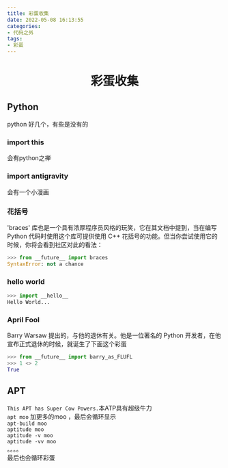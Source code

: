 ```yaml
---
title: 彩蛋收集
date: 2022-05-08 16:13:55
categories:
- 代码之外
tags:
- 彩蛋
---
```


<!-- more -->
<div align="center"><h1><strong> 彩蛋收集</strong></h1></div>


## Python
python 好几个，有些是没有的  
### import this
会有python之禅
### import antigravity
会有一个小漫画
### 花括号
'braces' 库也是一个具有浓厚程序员风格的玩笑，它在其文档中提到，当在编写 Python 代码时使用这个库可提供使用 C++ 花括号的功能。但当你尝试使用它的时候，你将会看到社区对此的看法：  
```python
>>> from __future__ import braces
SyntaxError: not a chance 
```
### hello world 
```python
>>> import __hello__
Hello World...
```
### April Fool
Barry Warsaw 提出的，与他的退休有关。他是一位著名的 Python 开发者，在他宣布正式退休的时候，就诞生了下面这个彩蛋
```python
>>> from __future__ import barry_as_FLUFL
>>> 1 <> 2
True
```
## APT
`This APT has Super Cow Powers.`本ATP具有超级牛力  
`apt moo` 加更多的moo ，最后会循环显示  
`apt-build moo`  
`aptitude moo `  
`aptitude -v moo `  
`aptitude -vv moo `  
。。。。  
最后也会循环彩蛋
